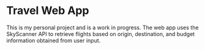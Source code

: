 <h1>Travel Web App</h1>
<Text>This is my personal project and is a work in progress. The web app uses the SkyScanner API to retrieve flights based on origin, destination, and budget information obtained from user input.</Text>

